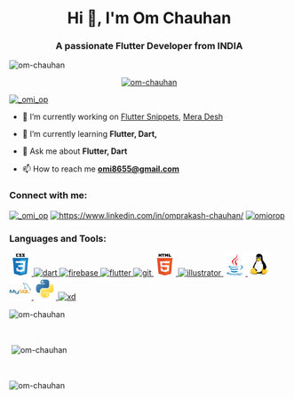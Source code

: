 <h1 align="center">Hi 👋, I'm Om Chauhan</h1>
<h3 align="center">A passionate Flutter Developer from INDIA</h3>

<p align="left"> <img src="https://komarev.com/ghpvc/?username=om-chauhan&label=Profile%20views&color=0e75b6&style=flat" alt="om-chauhan" /> </p>
<p align="center"> <a href="https://github.com/ryo-ma/github-profile-trophy"><img src="https://github-profile-trophy.vercel.app/?username=om-chauhan" alt="om-chauhan" /></a> </p>
<p align="left"> <a href="https://twitter.com/_omi_op" target="blank"><img src="https://img.shields.io/twitter/follow/_omi_op?logo=twitter&style=for-the-badge" alt="_omi_op" /></a> </p>

- 🔭 I’m currently working on [Flutter Snippets](https://marketplace.visualstudio.com/items?itemName=om-chauhan.flutter-snippets), [Mera Desh](https://play.google.com/store/apps/details?id=com.adbytee.mera_desh)

- 🌱 I’m currently learning **Flutter, Dart,**

<!-- - 👨‍💻 All of my projects are available at [Omi Baba](https://omi-baba.netlify.app/) -->

- 💬 Ask me about **Flutter, Dart**

- 📫 How to reach me **omi8655@gmail.com**

<!-- - 📄 Know about my experiences [https://drive.google.com/file/u/1/d/1p36s7SF82R96J2-gCypdEemzMKcoMngX/view?usp=sharing](https://drive.google.com/file/u/1/d/1p36s7SF82R96J2-gCypdEemzMKcoMngX/view?usp=sharing) -->

<h3 align="left">Connect with me:</h3>
<p align="left">
<a href="https://twitter.com/_omi_op" target="blank"><img align="center" src="https://cdn.jsdelivr.net/npm/simple-icons@3.0.1/icons/twitter.svg" alt="_omi_op" height="40" width="40" /></a>
<a href="https://linkedin.com/in/https://www.linkedin.com/in/omprakash-chauhan/" target="blank"><img align="center" src="https://cdn.jsdelivr.net/npm/simple-icons@3.0.1/icons/linkedin.svg" alt="https://www.linkedin.com/in/omprakash-chauhan/" height="40" width="40" /></a>
<a href="https://fb.com/omiorop" target="blank"><img align="center" src="https://cdn.jsdelivr.net/npm/simple-icons@3.0.1/icons/facebook.svg" alt="omiorop" height="40" width="40" /></a>
</p>

<h3 align="left">Languages and Tools:</h3>
<p align="left"> <a href="https://www.w3schools.com/css/" target="_blank"> <img src="https://raw.githubusercontent.com/devicons/devicon/master/icons/css3/css3-original-wordmark.svg" alt="css3" width="40" height="40"/> </a> 
<a href="https://dart.dev" target="_blank"> <img src="https://www.vectorlogo.zone/logos/dartlang/dartlang-icon.svg" alt="dart" width="40" height="40"/> </a> 
<a href="https://firebase.google.com/" target="_blank"> <img src="https://www.vectorlogo.zone/logos/firebase/firebase-icon.svg" alt="firebase" width="40" height="40"/> </a>
<a href="https://flutter.dev" target="_blank"> <img src="https://www.vectorlogo.zone/logos/flutterio/flutterio-icon.svg" alt="flutter" width="40" height="40"/> </a> 
<a href="https://git-scm.com/" target="_blank"> <img src="https://www.vectorlogo.zone/logos/git-scm/git-scm-icon.svg" alt="git" width="40" height="40"/> </a> 
<a href="https://www.w3.org/html/" target="_blank"> <img src="https://raw.githubusercontent.com/devicons/devicon/master/icons/html5/html5-original-wordmark.svg" alt="html5" width="40" height="40"/> </a> 
<a href="https://www.adobe.com/in/products/illustrator.html" target="_blank"> <img src="https://www.vectorlogo.zone/logos/adobe_illustrator/adobe_illustrator-icon.svg" alt="illustrator" width="40" height="40"/> </a> 
<a href="https://www.java.com" target="_blank"> <img src="https://raw.githubusercontent.com/devicons/devicon/master/icons/java/java-original.svg" alt="java" width="40" height="40"/> </a> 
<a href="https://www.linux.org/" target="_blank"> <img src="https://raw.githubusercontent.com/devicons/devicon/master/icons/linux/linux-original.svg" alt="linux" width="40" height="40"/> </a> 
<a href="https://www.mysql.com/" target="_blank"> <img src="https://raw.githubusercontent.com/devicons/devicon/master/icons/mysql/mysql-original-wordmark.svg" alt="mysql" width="40" height="40"/> </a> 
<a href="https://www.python.org" target="_blank"> <img src="https://raw.githubusercontent.com/devicons/devicon/master/icons/python/python-original.svg" alt="python" width="40" height="40"/> </a> 
<a href="https://www.adobe.com/products/xd.html" target="_blank"> <img src="https://cdn.worldvectorlogo.com/logos/adobe-xd.svg" alt="xd" width="40" height="40"/> </a> </p>

<p><img align="center" src="https://github-readme-stats.vercel.app/api/top-langs?username=om-chauhan&show_icons=true&locale=en&layout=compact" alt="om-chauhan" width: 100%;/></p><br>

<p>&nbsp;<img align="center" src="https://github-readme-stats.vercel.app/api?username=om-chauhan&show_icons=true&locale=en" alt="om-chauhan" width: 100%;/></p><br>

<p><img align="center" src="https://github-readme-streak-stats.herokuapp.com/?user=om-chauhan&" alt="om-chauhan"width: 100%; /></p>
